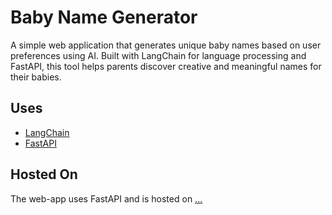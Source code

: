 # Baby Name Generator

A simple web application that generates unique baby names based on user preferences using AI. Built with LangChain for language processing and FastAPI, this tool helps parents discover creative and meaningful names for their babies.

## Uses

- [LangChain](https://python.langchain.com/docs/get_started/introduction.html)
- [FastAPI](https://fastapi.tiangolo.com/)

## Hosted On

The web-app uses FastAPI and is hosted on [...](...)